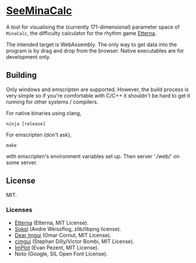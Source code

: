 # [SeeMinaCalc](https://seeminacalc.glitch.me/)

A tool for visualising the (currently 171-dimensional) parameter space of `MinaCalc`, the difficulty calculator for the rhythm game [Etterna](https://github.com/etternagame/etterna). 

The intended target is WebAssembly. The only way to get data into the program is by drag and drop from the browser. Native executables are for development only.

## Building

Only windows and emscripten are supported. However, the build process is very simple so if you're comfortable with C/C++ it shouldn't be hard to get it running for other systems / compilers.

For native binaries using clang,

```
ninja [release]
```

For emscripten (don't ask), 

```
make
```

with emscripten's environment variables set up. Then server './web/' on some server.

## License

MIT.

### Licenses

- [Etterna](https://github.com/etternagame/etterna) (Etterna, MIT License).
- [Sokol](https://github.com/floooh/sokol) (Andre Weissflog, zlib/libpng license). 
- [Dear Imgui](https://github.com/ocornut/imgui) (Omar Cornut, MIT License). 
- [cimgui](https://github.com/cimgui/cimgui) (Stephan Dilly/Victor Bombi, MIT License).
- [ImPlot](https://github.com/epezent/implot) (Evan Pezent, MIT License).
- Noto (Google, SIL Open Font License).
